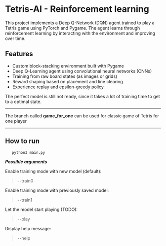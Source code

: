 # Tetris-AI - Reinforcement learning

This project implements a Deep Q-Network (DQN) agent trained to play a Tetris game using PyTorch and Pygame. The agent learns through reinforcement learning by interacting with the environment and improving over time.

## Features

- Custom block-stacking environment built with Pygame
- Deep Q-Learning agent using convolutional neural networks (CNNs)
- Training from raw board states (as images or grids)
- Reward shaping based on placement and line clearing
- Experience replay and epsilon-greedy policy

The perfect model is still not ready, since it takes a lot of training time to get to a optimal state.

---

The branch called **game_for_one** can be used for classic game of Tetris for one player


---

## How to run
```bash
   python3 main.py
````

***Possible arguments***

Enable training mode with new model (default):
>--train0


Enable training mode with previously saved model:
>--train1


Let the model start playing (TODO):
>--play



Display help message:
>--help



     
